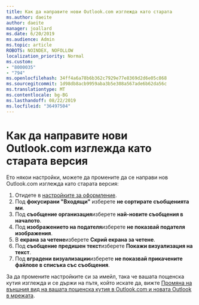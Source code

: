```yaml
---
title: Как да направите нови Outlook.com изглежда като старата
ms.author: daeite
author: daeite
manager: joallard
ms.date: 6/20/2019
ms.audience: Admin
ms.topic: article
ROBOTS: NOINDEX, NOFOLLOW
localization_priority: Normal
ms.custom:
- "8000035"
- "794"
ms.openlocfilehash: 34ff4a6a78b6b362c7929e77e8369d2d6e05c868
ms.sourcegitcommit: 1d98db8acb9959aba3b5e308a567ade6b62da56c
ms.translationtype: MT
ms.contentlocale: bg-BG
ms.lasthandoff: 08/22/2019
ms.locfileid: "36497504"
---
```

# <a name="how-to-make-the-new-outlookcom-look-like-the-old-version"></a>Как да направите нови Outlook.com изглежда като старата версия

Ето някои настройки, можете да промените да се направи нов Outlook.com изглежда като старата версия:

1. Отидете в [настройките за оформление](https://outlook.live.com/mail/options/mail/layout).
1. Под **фокусирани "Входящи"** изберете **не сортирате съобщенията ми**.
1. Под **съобщение организация**изберете **най-новите съобщения в началото**.
1. Под **изображението на подателя**изберете **не показвай подателя изображения**.
1. В **екрана за четене**изберете **Скрий екрана за четене**.
1. Под **съобщение предишен текст**изберете **Покажи визуализация на текст**.
1. Под **вградени визуализации**изберете **не показвай прикачените файлове в списъка със съобщения**.

За да промените настройките си за имейл, така че вашата пощенска кутия изглежда и се държи на пътя, който искате да, вижте [Промяна на външния вид на вашата пощенска кутия в Outlook.com и новата Outlook в мрежата](https://support.office.com/article/b41c2ecb-f23c-42b3-b7f8-659646d5e58c?wt.mc_id=Office_Outlook_com_Alchemy).